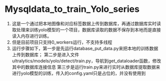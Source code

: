 # Mysqldata_to_train_Yolo_series
1. 这是一个通过把本地图像和对应标签数据上传到数据库，再通过数据库实时读取处理来训练yolo模型的一个项目，数据库读取的数据不保存到本地而是直接读入内存进行训练。
2. 但是目前项目只支持0_workers运行，不支持多线程
3. 运行步骤如下，第一步是先运行database_put_data.py来把本地的训练数据上传到数据库；
   第二步是进入文件 ultralytics/models/yolo/detect/train.py，导航到get_dataloader函数，修改其中的数据库连接信息
   第三步是运行train.py来进行实时从数据库提取数据来进行yolo模型的训练，传入的config.yaml只是占位的，并没有使用到
